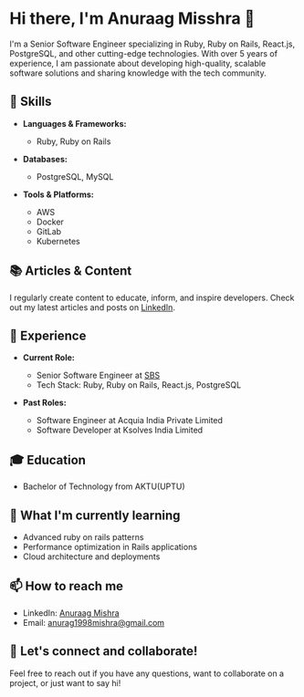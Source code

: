 # Hi there, I'm Anuraag Misshra 👋

I'm a Senior Software Engineer specializing in Ruby, Ruby on Rails, React.js, PostgreSQL, and other cutting-edge technologies. With over 5 years of experience, I am passionate about developing high-quality, scalable software solutions and sharing knowledge with the tech community.

## 🚀 Skills

- **Languages & Frameworks:**
  - Ruby, Ruby on Rails

- **Databases:**
  - PostgreSQL, MySQL

- **Tools & Platforms:**
  - AWS
  - Docker
  - GitLab
  - Kubernetes

## 📚 Articles & Content

I regularly create content to educate, inform, and inspire developers. Check out my latest articles and posts on [LinkedIn](https://www.linkedin.com/in/anuraagmisshra).

## 💼 Experience

- **Current Role:**
  - Senior Software Engineer at [SBS](https://www.soprabanking.com/)
  - Tech Stack: Ruby, Ruby on Rails, React.js, PostgreSQL

- **Past Roles:**
  - Software Engineer at Acquia India Private Limited
  - Software Developer at Ksolves India Limited

## 🎓 Education

- Bachelor of Technology from AKTU(UPTU)

## 🌱 What I'm currently learning

- Advanced ruby on rails patterns
- Performance optimization in Rails applications
- Cloud architecture and deployments

## 📫 How to reach me

- LinkedIn: [Anuraag Mishra](https://www.linkedin.com/in/anuraagmisshra)
- Email: anurag1998mishra@gmail.com

## 🤝 Let's connect and collaborate!

Feel free to reach out if you have any questions, want to collaborate on a project, or just want to say hi!

<!---
manurag07/manurag07 is a ✨ special ✨ repository because its `README.md` (this file) appears on your GitHub profile.
You can click the Preview link to take a look at your changes.
--->
